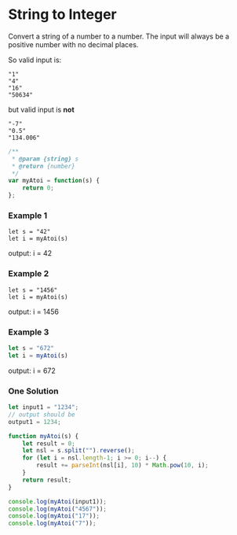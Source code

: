 # String to Integer

Convert a string of a number to a number.
The input will always be a positive number with no decimal places.

So valid input is:
```
"1"
"4"
"16"
"50634"
```
but valid input is __not__ 
```
"-7"
"0.5"
"134.006"
```

```javascript
/**
 * @param {string} s
 * @return {number}
 */
var myAtoi = function(s) {
    return 0;
};
```

### Example 1

```
let s = "42"
let i = myAtoi(s)
```
output: i = 42

### Example 2

```
let s = "1456"
let i = myAtoi(s)
```
output: i = 1456


### Example 3

```javascript
let s = "672"
let i = myAtoi(s)
```

output: i = 672

### One Solution

```javascript
let input1 = "1234";
// output should be
output1 = 1234;

function myAtoi(s) {
    let result = 0;
    let nsl = s.split("").reverse();
    for (let i = nsl.length-1; i >= 0; i--) {
        result += parseInt(nsl[i], 10) * Math.pow(10, i);
    }
    return result;
}

console.log(myAtoi(input1));
console.log(myAtoi("4567"));
console.log(myAtoi("17"));
console.log(myAtoi("7"));
```

